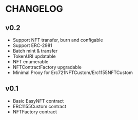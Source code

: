# CHANGELOG

## v0.2

* Support NFT transfer, burn and configable
* Support ERC-2981
* Batch mint & transfer
* TokenURI updatable
* NFT enumerable
* NFTContractFactory upgradable
* Minimal Proxy for Erc721NFTCustom/Erc1155NFTCustom

## v0.1

* Basic EasyNFT contract
* ERC1155Custom contract
* NFTFactory contract